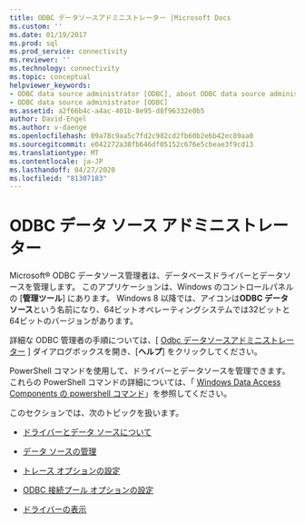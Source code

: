 ```yaml
---
title: ODBC データソースアドミニストレーター |Microsoft Docs
ms.custom: ''
ms.date: 01/19/2017
ms.prod: sql
ms.prod_service: connectivity
ms.reviewer: ''
ms.technology: connectivity
ms.topic: conceptual
helpviewer_keywords:
- ODBC data source administrator [ODBC], about ODBC data source administrator
- ODBC data source administrator [ODBC]
ms.assetid: a2f66b4c-a4ac-401b-8e95-d8f96332e0b5
author: David-Engel
ms.author: v-daenge
ms.openlocfilehash: 09a78c9aa5c7fd2c982cd2fb60b2e6b42ec89aa0
ms.sourcegitcommit: e042272a38fb646df05152c676e5cbeae3f9cd13
ms.translationtype: MT
ms.contentlocale: ja-JP
ms.lasthandoff: 04/27/2020
ms.locfileid: "81307183"
---
```

# <a name="odbc-data-source-administrator"></a>ODBC データ ソース アドミニストレーター
Microsoft® ODBC データソース管理者は、データベースドライバーとデータソースを管理します。 このアプリケーションは、Windows のコントロールパネルの [**管理ツール**] にあります。 Windows 8 以降では、アイコンは**ODBC データソース**という名前になり、64ビットオペレーティングシステムでは32ビットと64ビットのバージョンがあります。  
  
 詳細な ODBC 管理者の手順については、[ [Odbc データソースアドミニストレーター](https://msdn.microsoft.com/eea94d94-f53b-4289-ae75-9ccccde15333) ] ダイアログボックスを開き、[**ヘルプ**] をクリックしてください。  
  
 PowerShell コマンドを使用して、ドライバーとデータソースを管理できます。 これらの PowerShell コマンドの詳細については、「 [Windows Data Access Components の powershell コマンド](https://msdn.microsoft.com/library/windows/desktop/jj134064.aspx)」を参照してください。  
  
 このセクションでは、次のトピックを扱います。  
  
-   [ドライバーとデータ ソースについて](../../odbc/admin/about-drivers-and-data-sources.md)  
  
-   [データ ソースの管理](../../odbc/admin/managing-data-sources.md)  
  
-   [トレース オプションの設定](../../odbc/admin/setting-tracing-options.md)  
  
-   [ODBC 接続プール オプションの設定](../../odbc/admin/setting-odbc-connection-pooling-options.md)  
  
-   [ドライバーの表示](../../odbc/admin/viewing-drivers.md)
